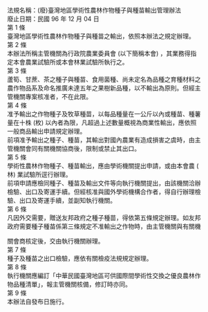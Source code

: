 法規名稱：(廢)臺灣地區學術性農林作物種子與種苗輸出管理辦法  
廢止日期：民國 96 年 12 月 04 日  
第 1 條  
臺灣地區學術性農林作物種子與種苗之輸出，依照本辦法之規定辦理。  
第 2 條  
本辦法所稱主管機關為行政院農業委員會 (以下簡稱本會) ，其業務得指  
定本會農業試驗所或本會林業試驗所執行之。  
第 3 條  
蘆筍、甘蔗、茶之種子與種苗、食用菌種、尚未定名為品種之育種材料之  
農作物品系及命名推廣未達五年之果樹新品種，以不輸出為原則。但經主  
管機關專案核准者，不在此限。  
第 4 條  
准予輸出之作物種子及牧草種苗，以每品種量在一公斤以內或種苗、種薯  
量在十株 (枚) 以內者為限，凡超過上述數量概視為商業性輸出，應依照  
一般商品輸出申請規定辦理。  
前項准予輸出之種子、種苗，其輸出對國內農業有造成損害之虞時，由主  
管機關會同有關機關協商後，限制或禁止其出口。  
第 5 條  
學術性農林作物種子、種苗輸出，應由學術機關提出申請，或由本會農 (  
林) 業試驗所逕行辦理。  
前項申請應檢同種子、種苗及輸出文件等向執行機關提出，由該機關洽辦  
檢驗、出口及寄運手續。但經核准與國外學術機構合作者，得自行辦理檢  
驗、出口及寄運手續，並副知執行機關。  
第 6 條  
凡因外交需要，贈送友邦政府之種子種苗，得依第五條規定辦理。如友邦  
政府需要種子種苗係第三條規定不准輸出之作物時，由主管機關與有關機  


關會商核定後，交由執行機關辦理。  
第 7 條  
種子及種苗之出口檢驗，應依有關檢疫法規規定辦理。  
第 8 條  
執行機關應編訂「中華民國臺灣地區可供國際間學術性交換之優良農林作  
物品種清單」，報主管機關核備，修訂時亦同。  
第 9 條  
本辦法自發布日施行。  


